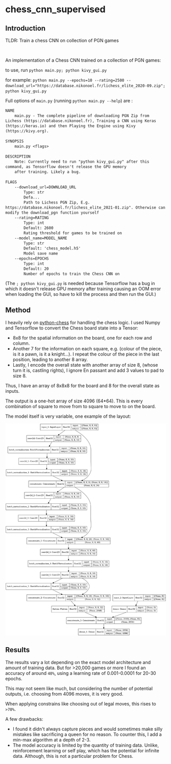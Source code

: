 # chess_cnn_supervised

## Introduction

TLDR: Train a chess CNN on collection of PGN games

<br>

An implementation of a Chess CNN trained on a collection of PGN games:

to use, run `python main.py; python kivy_gui.py `


for example: `python main.py --epochs=10 --rating=2500 --download_url="https://database.nikonoel.fr/lichess_elite_2020-09.zip"; python kivy_gui.py`

Full options of `main.py` (running `python main.py --help`) are :
```
NAME
    main.py - The complete pipeline of downloading PGN Zip from Lichess (https://database.nikonoel.fr), Training a CNN using Keras (https://keras.io) and then Playing the Engine using Kivy (https://kivy.org).

SYNOPSIS
    main.py <flags>

DESCRIPTION
    Note: Currently need to run "python kivy_gui.py" after this command, as Tensorflow doesn't release the GPU memory
    after training. Likely a bug.

FLAGS
    --download_url=DOWNLOAD_URL
        Type: str
        Defa...
        Path to Lichess PGN Zip, E.g. https://database.nikonoel.fr/lichess_elite_2021-01.zip". Otherwise can modify the download_pgn function yourself
    --rating=RATING
        Type: int
        Default: 2600
        Rating threshold for games to be trained on
    --model_name=MODEL_NAME
        Type: str
        Default: 'chess_model.h5'
        Model save name
    --epochs=EPOCHS
        Type: int
        Default: 20
        Number of epochs to train the Chess CNN on

```


(The `; python kivy_gui.py` is needed because Tensorflow has a bug in which it doesn't release GPU memory after training causing an OOM error when loading the GUI, so have to kill the process and then run the GUI.)

## Method

I heavily rely on [python-chess](https://github.com/niklasf/python-chess) for handling the chess logic. I used Numpy and Tensorflow to convert the Chess board state into a Tensor:
  - 8x8 for the spatial information on the board, one for each row and column.
  - Another 7 for the information on each square, e.g. (colour of the piece, is it a pawn, is it a knight...). I repeat the colour of the piece in the last position, leading to another 8 array.
  - Lastly, I encode the overall state with another array of size 8, (whose turn it is, castling rights), I ignore En passant and add 3 values to pad to size 8.

Thus, I have an array of 8x8x8 for the board and 8 for the overall state as inputs.

The output is a one-hot array of size 4096 (64*64). This is every combination of square to move from to square to move to on the board. 

The model itself is very variable, one example of the layout:

![model,png](model.png)

## Results 

The results vary a lot depending on the exact model architecture and amount of training data. But for >20,000 games or more I found an accuracy of around `40%`, using a learning rate of 0.001-0.0001 for 20-30 epochs.

This may not seem like much, but considering the number of potential outputs, i.e. choosing from 4096 moves, it is very good. 

When applying constrains like choosing out of legal moves, this rises to `>70%`. 

A few drawbacks:

- I found it didn't always capture pieces and would sometimes make silly mistakes like sacrificing a queen for no reason. To counter this, I add a min-max algorithm at a depth of 2-3.
- The model accuracy is limited by the quantity of training data. Unlike, reinforcement learning or self play, which has the potential for infinite data. Although, this is not a particular problem for Chess.
